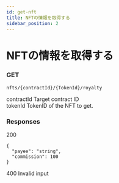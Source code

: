 ```yaml
---
id: get-nft
title: NFTの情報を取得する
sidebar_position: 2
---
```


# NFTの情報を取得する

### GET
~~~
nfts/{contractId}/{TokenId}/royalty 
~~~
contractId Target contract ID  
tokenId TokenID of the NFT to get.

### Responses
200
~~~
{
  "payee": "string",
  "commission": 100
}
~~~
400 
Invalid input




